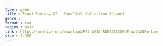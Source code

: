 ```yaml
---
type : game
title : Final Fantasy XI - Vana'diel Collection (Japan)
genre : 
format : iso
region : asia
link : https://archive.org/download/PS2-ASIA-ROMS321COM/Final%20Fantasy%20XI%20-%20Vana%27diel%20Collection%20%28Japan%29.7z
size : 1.9GB
---
```

